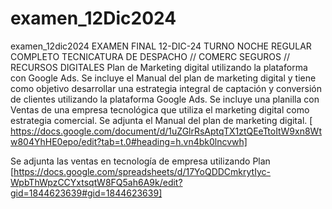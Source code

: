 # examen_12Dic2024
examen_12dic2024
EXAMEN FINAL 12-DIC-24 TURNO NOCHE
REGULAR COMPLETO
TECNICATURA DE DESPACHO // COMERC SEGUROS // RECURSOS DIGITALES
Plan de Marketing digital utilizando la plataforma con Google Ads.
Se incluye el Manual del plan de marketing digital y tiene como objetivo desarrollar una estrategia integral de captación y conversión de clientes utilizando la plataforma Google Ads.
Se incluye una planilla con Ventas de una empresa tecnológica que utiliza el marketing digital como estrategia comercial.
Se adjunta el Manual del plan de marketing digital.
[ https://docs.google.com/document/d/1uZGlrRsAptqTX1ztQEeTtoItW9xn8Wtw804YhHE0epo/edit?tab=t.0#heading=h.vn4bk0lncvwh]

Se adjunta las ventas en tecnología de empresa utilizando Plan
[https://docs.google.com/spreadsheets/d/17YoQDDCmkrytIyc-WpbThWpzCCYxtsqtW8FQ5ah6A9k/edit?gid=1844623639#gid=1844623639]
